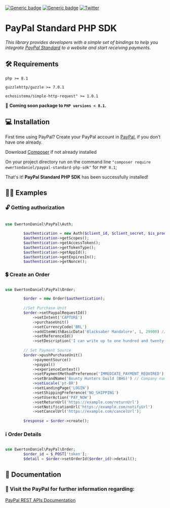 [![Generic badge](https://img.shields.io/github/last-commit/ewertondaniel/standard-paypal-php-sdk)](https://github.com/EwertonDaniel/standard-paypal-php-sdk.git)
[![Generic badge](https://img.shields.io/badge/stable-v1.0.2-blue.svg)](https://github.com/EwertonDaniel/standard-paypal-php-sdk)
[![Twitter](https://img.shields.io/twitter/follow/dsrewerton?style=social)](https://twitter.com/dsrewerton)

# PayPal Standard PHP SDK

_This library provides developers with a simple set of bindings to help you
integrate [PayPal Standard](https://developer.paypal.com/home) to a website
and start receiving payments._

## 🛠 Requirements

`php >= 8.1`

`guzzlehttp/guzzle >= 7.0.1`

`echosistema/simple-http-request" >= 1.0.1`

📢 **Coming soon package to `PHP versions < 8.1`.**

## 💻 Installation

First time using PayPal? Create your PayPal account
in [PayPal](https://www.paypal.com/br/webapps/mpp/account-selection), if you don’t have one already.

Download [Composer](https://getcomposer.org/) if not already installed

On your project directory run on the command line `"composer require ewertondaniel/paypal-standard-php-sdk"`
for `PHP 8.1`;

That's it! **PayPal Standard PHP SDK** has been successfully installed!

## 🧑‍💻 Examples

### 🔓 Getting authorization

```php

use EwertonDaniel\PayPal\Auth;

        $authentication = new Auth($client_id, $client_secret, $is_production);
        $authentication->getScopes();
        $authentication->getAccessToken();
        $authentication->getTokenType();
        $authentication->getAppId();
        $authentication->getExpiresIn();
        $authentication->getNonce();

```

### 💲 Create an Order

```php

use EwertonDaniel\PayPal\Order;

        $order = new Order($authentication);
        
        //Set Purchase Unit
        $order->setPaypalRequestId()
            ->setIntent('CAPTURE')
            ->purchaseUnit()
            ->setCurrencyCode('BRL')
            ->addItemWithBasicData('Blacksaber Mandalore', 1, 29900) // string $name, int $quantity, int $value
            ->setReferenceId()
            ->setDescription('I can write up to one hundred and twenty seven characters as a description...');
            
        // Set Payment Source    
        $order->pushPurchaseUnit()
            ->paymentSource()
            ->paypal()
            ->experienceContext()
            ->setPaymentMethodPreference('IMMEDIATE_PAYMENT_REQUIRED')
            ->setBrandName('Bounty Hunters Guild (BHG)') // Company name
            ->setLocale('pt-BR')
            ->setLandingPage('LOGIN')
            ->setShippingPreference('NO_SHIPPING')
            ->setUserAction('PAY_NOW')
            ->setReturnUrl('https://example.com/returnUrl')
            ->setNotificationUrl('https://example.com/notifyUrl')
            ->setCancelUrl('https://example.com/cancelUrl');
            
        $response = $order->create();

```

### ℹ Order Details

```php

use EwertonDaniel\PayPal\Order;
        $order_id = $_POST['token'];
        $detail = $order->setOrderId($order_id)->detail();

```

## 📖 Documentation

### 🔗 Visit the PayPal for further information regarding:

[PayPal REST APIs Documentation](https://developer.paypal.com/api/rest/)
